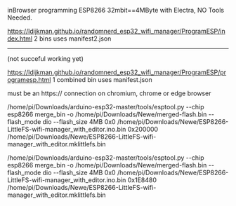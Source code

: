 inBrowser programming ESP8266 32mbit==4MByte with Electra, NO Tools Needed.  

https://ldijkman.github.io/randomnerd_esp32_wifi_manager/ProgramESP/index.html 2 bins uses manifest2.json

---

(not succeful working yet)

https://ldijkman.github.io/randomnerd_esp32_wifi_manager/ProgramESP/programesp.html 1 combined bin uses manifest.json

must be an https:// connection on chromium, chrome or edge browser

/home/pi/Downloads/arduino-esp32-master/tools/esptool.py --chip esp8266 merge_bin -o /home/pi/Downloads/Newe/merged-flash.bin --flash_mode dio --flash_size 4MB 0x0 /home/pi/Downloads/Newe/ESP8266-LittleFS-wifi-manager_with_editor.ino.bin 0x200000 /home/pi/Downloads/Newe/ESP8266-LittleFS-wifi-manager_with_editor.mklittlefs.bin

 /home/pi/Downloads/arduino-esp32-master/tools/esptool.py --chip esp8266 merge_bin -o /home/pi/Downloads/Newe/merged-flash.bin --flash_mode dio --flash_size 4MB 0x0 /home/pi/Downloads/Newe/ESP8266-LittleFS-wifi-manager_with_editor.ino.bin 0x1E8480  /home/pi/Downloads/Newe/ESP8266-LittleFS-wifi-manager_with_editor.mklittlefs.bin
